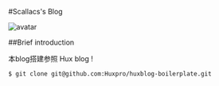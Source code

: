 ﻿﻿﻿﻿#Scallacs's Blog![avatar](https://ww1.yunjiexi.club/2019/03/19/D4cMt.jpg)##Brief introduction本blog搭建参照 Hux blog !  ```$ git clone git@github.com:Huxpro/huxblog-boilerplate.git```